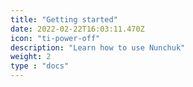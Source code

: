 ```yaml
---
title: "Getting started"
date: 2022-02-22T16:03:11.470Z
icon: "ti-power-off"
description: "Learn how to use Nunchuk"
weight: 2
type : "docs"
---
```

